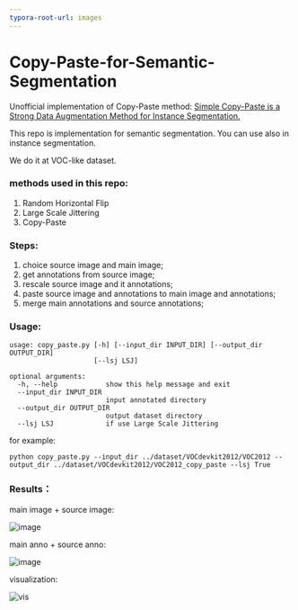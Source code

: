```yaml
---
typora-root-url: images
---
```


# Copy-Paste-for-Semantic-Segmentation
Unofficial implementation of Copy-Paste method:  [Simple Copy-Paste is a Strong Data Augmentation Method for Instance Segmentation.](https://arxiv.org/pdf/2012.07177.pdf)

This repo is implementation for semantic segmentation. You can use also in instance segmentation.

We do it at VOC-like dataset.

### methods used in this repo:

1. Random Horizontal Flip
2. Large Scale Jittering
3. Copy-Paste



### Steps:

1. choice source image and main image;
2. get annotations from source image;
3. rescale source image and it annotations;
4. paste source image and annotations to main image and annotations;
5. merge main annotations and source annotations;



### Usage:

```
usage: copy_paste.py [-h] [--input_dir INPUT_DIR] [--output_dir OUTPUT_DIR]
                     [--lsj LSJ]

optional arguments:
  -h, --help            show this help message and exit
  --input_dir INPUT_DIR
                        input annotated directory
  --output_dir OUTPUT_DIR
                        output dataset directory
  --lsj LSJ             if use Large Scale Jittering

```

for example:

`python copy_paste.py --input_dir ../dataset/VOCdevkit2012/VOC2012 --output_dir ../dataset/VOCdevkit2012/VOC2012_copy_paste --lsj True`



### Results：

main image + source image:

![image](/image.jpg)

main anno + source anno:

![image](/anno.png)

visualization:

![vis](/vis.jpg)

